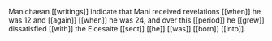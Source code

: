 Manichaean [[writings]] indicate that Mani received revelations [[when]] he was 12 and [[again]] [[when]] he was 24, and over this [[period]] he [[grew]] dissatisfied [[with]] the Elcesaite [[sect]] [[he]] [[was]] [[born]] [[into]].

